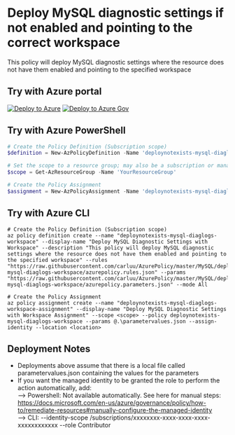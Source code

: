 # Deploy MySQL diagnostic settings if not enabled and pointing to the correct workspace

This policy will deploy MySQL diagnostic settings where the resource does not have them enabled and pointing to the specified workspace 

## Try with Azure portal

[![Deploy to Azure](http://azuredeploy.net/deploybutton.png)](https://portal.azure.com/?#blade/Microsoft_Azure_Policy/CreatePolicyDefinitionBlade/uri/https%3A%2F%2Fraw.githubusercontent.com%2Fcarluu%2FAzurePolicy%2Fmaster%2FMySQL%2Fdeploynotexists-mysql-diaglogs-workspace%2Fazurepolicy.json)
[![Deploy to Azure Gov](https://docs.microsoft.com/azure/governance/policy/media/deploy/deployGovbutton.png)](https://portal.azure.us/?#blade/Microsoft_Azure_Policy/CreatePolicyDefinitionBlade/uri/https%3A%2F%2Fraw.githubusercontent.com%2Fcarluu%2FAzurePolicy%2Fmaster%2FMySQL%2Fdeploynotexists-mysql-diaglogs-workspace%2Fazurepolicy.json)

## Try with Azure PowerShell

````powershell
# Create the Policy Definition (Subscription scope)
$definition = New-AzPolicyDefinition -Name 'deploynotexists-mysql-diaglogs-workspace' -DisplayName 'Deploy MySQL Diagnostic Settings with Workspace' -description 'This policy will deploy MySQL diagnostic settings where the resource does not have them enabled and pointing to the specified workspace' -Policy 'https://raw.githubusercontent.com/carluu/AzurePolicy/master/MySQL/deploynotexists-mysql-diaglogs-workspace/azurepolicy.rules.json' -Parameter 'https://raw.githubusercontent.com/carluu/AzurePolicy/master/MySQL/deploynotexists-mysql-diaglogs-workspace/azurepolicy.parameters.json' -Mode All

# Set the scope to a resource group; may also be a subscription or management group
$scope = Get-AzResourceGroup -Name 'YourResourceGroup'

# Create the Policy Assignment
$assignment = New-AzPolicyAssignment -Name 'deploynotexists-mysql-diaglogs-workspace-assignment' -DisplayName 'Deploy MySQL Diagnostic Settings with Workspace Assignment' -Scope $scope.ResourceId -PolicyDefinition $definition -PolicyParameter .\parametervalues.json -AssignIdentity -Location  $scope.Location
````

## Try with Azure CLI

```cli
# Create the Policy Definition (Subscription scope)
az policy definition create --name "deploynotexists-mysql-diaglogs-workspace" --display-name "Deploy MySQL Diagnostic Settings with Workspace" --description "This policy will deploy MySQL diagnostic settings where the resource does not have them enabled and pointing to the specified workspace" --rules "https://raw.githubusercontent.com/carluu/AzurePolicy/master/MySQL/deploynotexists-mysql-diaglogs-workspace/azurepolicy.rules.json" --params "https://raw.githubusercontent.com/carluu/AzurePolicy/master/MySQL/deploynotexists-mysql-diaglogs-workspace/azurepolicy.parameters.json" --mode All

# Create the Policy Assignment
az policy assignment create --name "deploynotexists-mysql-diaglogs-workspace-assignment" --display-name "Deploy MySQL Diagnostic Settings with Workspace Assignment" --scope <scope> --policy deploynotexists-mysql-diaglogs-workspace --params @.\parametervalues.json --assign-identity --location <location>
```

## Deployment Notes
- Deployments above assume that there is a local file called parametervalues.json containing the values for the parameters
- If you want the managed identity to be granted the role to perform the action automatically, add:  
--> Powershell: Not available automatically. See here for manual steps: https://docs.microsoft.com/en-us/azure/governance/policy/how-to/remediate-resources#manually-configure-the-managed-identity  
--> CLI: --identity-scope /subscriptions/xxxxxxxx-xxxx-xxxx-xxxx-xxxxxxxxxxxx --role Contributor